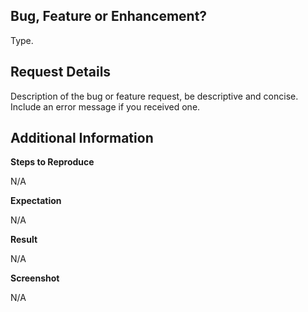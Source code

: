 ## Bug, Feature or Enhancement?

Type.

## Request Details

Description of the bug or feature request, be descriptive and concise. Include an error message if you received one.

## Additional Information

**Steps to Reproduce**

N/A

**Expectation**

N/A

**Result**

N/A

**Screenshot**

N/A
